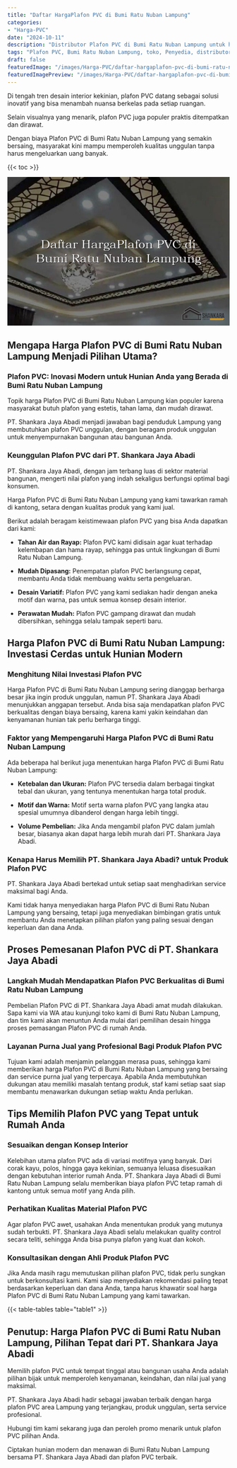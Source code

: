 ```yaml
---
title: "Daftar HargaPlafon PVC di Bumi Ratu Nuban Lampung"
categories:
- "Harga-PVC"
date: "2024-10-11"
description: "Distributor Plafon PVC di Bumi Ratu Nuban Lampung untuk hunian, perkantoran, serta ritel. Produk terbaik, beragam motif, pilihan warna menarik, dengan layanan penempatan dikerjakan oleh teknisi ahli dan jaminan resmi!|Jasa penyediaan Plafon PVC di Bumi Ratu Nuban Lampung bagi keperluan tempat tinggal, perkantoran, maupun gerai, beserta panel terbaik dan penempatan oleh tim ahli dan jaminan resmi.|Solusi Plafon PVC di Bumi Ratu Nuban Lampung yang terpercaya bagi tempat tinggal, office, serta toko, dengan panel terbaik dan penempatan ditangani oleh tenaga ahli berpengalaman dan kepastian resmi.|Distribusi Plafon PVC di Bumi Ratu Nuban Lampung bagi tempat tinggal, office, dan ritel, beserta material berkualitas dan penempatan oleh tim profesional, lengkap beserta kepastian resmi.}"
tags: "Plafon PVC, Bumi Ratu Nuban Lampung, toko, Penyedia, distributor"
draft: false
featuredImage: "/images/Harga-PVC/daftar-hargaplafon-pvc-di-bumi-ratu-nuban-lampung.png"
featuredImagePreview: "/images/Harga-PVC/daftar-hargaplafon-pvc-di-bumi-ratu-nuban-lampung.png"
---
```


Di tengah tren desain interior kekinian, plafon PVC datang sebagai solusi inovatif yang bisa menambah nuansa berkelas pada setiap ruangan.

Selain visualnya yang menarik, plafon PVC juga populer praktis ditempatkan dan dirawat.

Dengan biaya Plafon PVC di Bumi Ratu Nuban Lampung yang semakin bersaing, masyarakat kini mampu memperoleh kualitas unggulan tanpa harus mengeluarkan uang banyak.

{{< toc >}}

![Daftar HargaPlafon PVC di Bumi Ratu Nuban Lampung](/images/Harga-PVC/Daftar-HargaPlafon-PVC-di-Bumi-Ratu-Nuban-Lampung.png)

## Mengapa Harga Plafon PVC di Bumi Ratu Nuban Lampung Menjadi Pilihan Utama?

### Plafon PVC: Inovasi Modern untuk Hunian Anda yang Berada di Bumi Ratu Nuban Lampung

Topik harga Plafon PVC di Bumi Ratu Nuban Lampung kian populer karena masyarakat butuh plafon yang estetis, tahan lama, dan mudah dirawat.

PT. Shankara Jaya Abadi menjadi jawaban bagi penduduk Lampung yang membutuhkan plafon PVC unggulan, dengan beragam produk unggulan untuk menyempurnakan bangunan atau bangunan Anda.

### Keunggulan Plafon PVC dari PT. Shankara Jaya Abadi

PT. Shankara Jaya Abadi, dengan jam terbang luas di sektor material bangunan, mengerti nilai plafon yang indah sekaligus berfungsi optimal bagi konsumen.

Harga Plafon PVC di Bumi Ratu Nuban Lampung yang kami tawarkan ramah di kantong, setara dengan kualitas produk yang kami jual.

Berikut adalah beragam keistimewaan plafon PVC yang bisa Anda dapatkan dari kami:

- **Tahan Air dan Rayap:** Plafon PVC kami didisain agar kuat terhadap kelembapan dan hama rayap, sehingga pas untuk lingkungan di Bumi Ratu Nuban Lampung.

- **Mudah Dipasang:** Penempatan plafon PVC berlangsung cepat, membantu Anda tidak membuang waktu serta pengeluaran.

- **Desain Variatif:** Plafon PVC yang kami sediakan hadir dengan aneka motif dan warna, pas untuk semua konsep desain interior.

- **Perawatan Mudah:** Plafon PVC gampang dirawat dan mudah dibersihkan, sehingga selalu tampak seperti baru.

## Harga Plafon PVC di Bumi Ratu Nuban Lampung: Investasi Cerdas untuk Hunian Modern

### Menghitung Nilai Investasi Plafon PVC

Harga Plafon PVC di Bumi Ratu Nuban Lampung sering dianggap berharga besar jika ingin produk unggulan, namun PT. Shankara Jaya Abadi menunjukkan anggapan tersebut. Anda bisa saja mendapatkan plafon PVC berkualitas dengan biaya bersaing, karena kami yakin keindahan dan kenyamanan hunian tak perlu berharga tinggi.

### Faktor yang Mempengaruhi Harga Plafon PVC di Bumi Ratu Nuban Lampung

Ada beberapa hal berikut juga menentukan harga Plafon PVC di Bumi Ratu Nuban Lampung:

- **Ketebalan dan Ukuran:** Plafon PVC tersedia dalam berbagai tingkat tebal dan ukuran, yang tentunya menentukan harga total produk.

- **Motif dan Warna:** Motif serta warna plafon PVC yang langka atau spesial umumnya dibanderol dengan harga lebih tinggi.

- **Volume Pembelian:** Jika Anda mengambil plafon PVC dalam jumlah besar, biasanya akan dapat harga lebih murah dari PT. Shankara Jaya Abadi.

### Kenapa Harus Memilih PT. Shankara Jaya Abadi? untuk Produk Plafon PVC

PT. Shankara Jaya Abadi bertekad untuk setiap saat menghadirkan service maksimal bagi Anda.

Kami tidak hanya menyediakan harga Plafon PVC di Bumi Ratu Nuban Lampung yang bersaing, tetapi juga menyediakan bimbingan gratis untuk membantu Anda menetapkan pilihan plafon yang paling sesuai dengan keperluan dan dana Anda.

## Proses Pemesanan Plafon PVC di PT. Shankara Jaya Abadi

### Langkah Mudah Mendapatkan Plafon PVC Berkualitas di Bumi Ratu Nuban Lampung

Pembelian Plafon PVC di PT. Shankara Jaya Abadi amat mudah dilakukan. Sapa kami via WA atau kunjungi toko kami di Bumi Ratu Nuban Lampung, dan tim kami akan menuntun Anda mulai dari pemilihan desain hingga proses pemasangan Plafon PVC di rumah Anda.

### Layanan Purna Jual yang Profesional Bagi Produk Plafon PVC

Tujuan kami adalah menjamin pelanggan merasa puas, sehingga kami memberikan harga Plafon PVC di Bumi Ratu Nuban Lampung yang bersaing dan service purna jual yang terpercaya. Apabila Anda membutuhkan dukungan atau memiliki masalah tentang produk, staf kami setiap saat siap membantu menawarkan dukungan setiap waktu Anda perlukan.

## Tips Memilih Plafon PVC yang Tepat untuk Rumah Anda

### Sesuaikan dengan Konsep Interior

Kelebihan utama plafon PVC ada di variasi motifnya yang banyak. Dari corak kayu, polos, hingga gaya kekinian, semuanya leluasa disesuaikan dengan kebutuhan interior rumah Anda. PT. Shankara Jaya Abadi di Bumi Ratu Nuban Lampung selalu memberikan biaya plafon PVC tetap ramah di kantong untuk semua motif yang Anda pilih.

### Perhatikan Kualitas Material Plafon PVC

Agar plafon PVC awet, usahakan Anda menentukan produk yang mutunya sudah terbukti. PT. Shankara Jaya Abadi selalu melakukan quality control secara teliti, sehingga Anda bisa punya plafon yang kuat dan kokoh.

### Konsultasikan dengan Ahli Produk Plafon PVC

Jika Anda masih ragu memutuskan pilihan plafon PVC, tidak perlu sungkan untuk berkonsultasi kami. Kami siap menyediakan rekomendasi paling tepat berdasarkan keperluan dan dana Anda, tanpa harus khawatir soal harga Plafon PVC di Bumi Ratu Nuban Lampung yang kami tawarkan.

{{< table-tables table="table1" >}}

## Penutup: Harga Plafon PVC di Bumi Ratu Nuban Lampung, Pilihan Tepat dari PT. Shankara Jaya Abadi

Memilih plafon PVC untuk tempat tinggal atau bangunan usaha Anda adalah pilihan bijak untuk memperoleh kenyamanan, keindahan, dan nilai jual yang maksimal.

PT. Shankara Jaya Abadi hadir sebagai jawaban terbaik dengan harga plafon PVC area Lampung yang terjangkau, produk unggulan, serta service profesional.

Hubungi tim kami sekarang juga dan peroleh promo menarik untuk plafon PVC pilihan Anda.

Ciptakan hunian modern dan menawan di Bumi Ratu Nuban Lampung bersama PT. Shankara Jaya Abadi dan plafon PVC terbaik.
